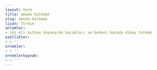 ```yaml
---
layout: term
title: amuda kalkmak
slug: amuda-kalkmak
lisan: Türkçe
anlamlar:
- iki eli üstüne dayanarak bacakları ve bedeni havada dikey tutmak
ozellikler:
- - ''
ornekler:
- - ''
orneklerkaynak:
- - ''
---
```

